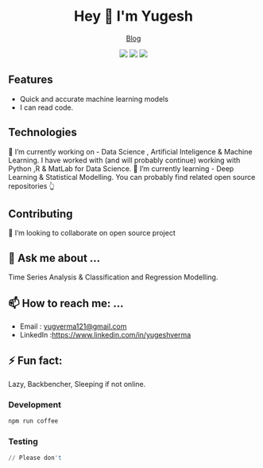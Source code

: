 <!--
**yugeshsbeenhere/yugeshsbeenhere** is a ✨ _special_ ✨ repository because its `README.md` (this file) appears on your GitHub profile.

Here are some ideas to get you started:

- 🔭 I’m currently working on ...
- 🌱 I’m currently learning ...
- 👯 I’m looking to collaborate on ...
- 🤔 I’m looking for help with ...
- 💬 Ask me about ...
- 📫 How to reach me: ...
- 😄 Pronouns: ...
- ⚡ Fun fact: ...
-->
<div align="center">
  <h1>Hey 👋 I'm Yugesh</h1>
  <p>
    <a href="https://analyticsindiamag.com/author/yugesh-vermaanalyticsindiamag-com/">Blog</a>
    
  </p>
  <p>
    <img src="https://img.shields.io/badge/Super Fast-%E2%9A%A1%EF%B8%8F-%23DD6B20?style=flat-square" />
    <span> </span>
    <img src="https://img.shields.io/badge/maintained%20since-1994-%2300B0FF?style=flat-square" />
    <span> </span>
    <img src="https://img.shields.io/badge/%F0%9F%92%9B-DataScience-%23304FFE?style=flat-square" />
  </p>
</div>

## Features

* Quick and accurate machine learning models
* I can read code.

## Technologies

🔭 I’m currently working on - Data Science ,  Artificial Inteligence & Machine Learning. 
I have worked with (and will probably continue) working with  Python ,R & MatLab for Data Science.
🌱 I’m currently learning - Deep Learning & Statistical Modelling.
You can probably find related open source repositories 👆

## Contributing

👯 I’m looking to collaborate on open source project

## 💬 Ask me about ...
Time Series  Analysis & Classification and Regression Modelling.

## 📫 How to reach me: ...
* Email : yugverma121@gmail.com
* LinkedIn :https://www.linkedin.com/in/yugeshverma


## ⚡ Fun fact: 
Lazy, Backbencher, Sleeping if not online.

### Development

```bash
npm run coffee
```

### Testing

```python
// Please don't
```
